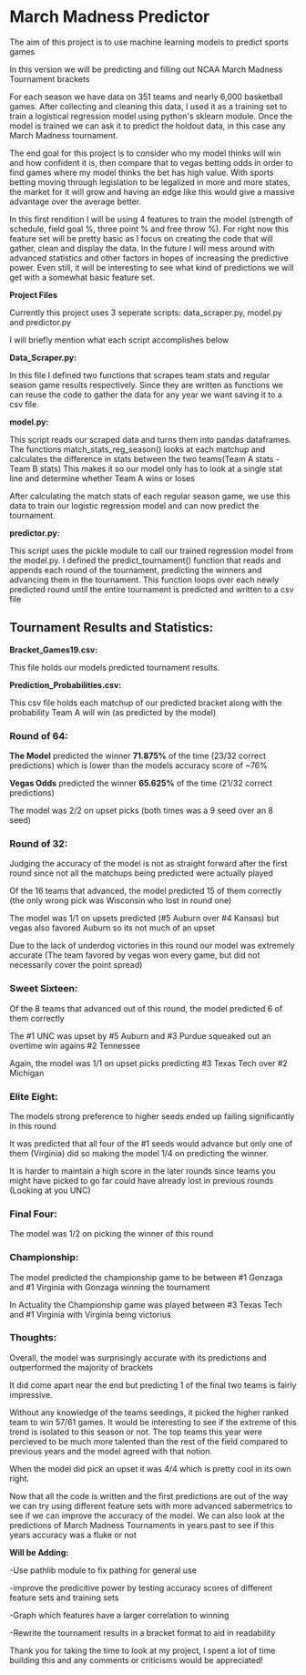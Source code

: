 # March Madness Predictor 

The aim of this project is to use machine learning models to predict sports games

In this version we will be predicting and filling out NCAA March Madness Tournament brackets

For each season we have data on 351 teams and nearly 6,000 basketball games.
After collecting and cleaning this data, I used it as a training set to train a logistical regression model using python's sklearn module. 
Once the model is trained we can ask it to predict the holdout data, in this case any March Madness tournament.

The end goal for this project is to consider who my model thinks will win and how confident it is, then compare that to vegas betting odds in order to find games where my model thinks the bet has high value.
With sports betting moving through legislation to be legalized in more and more states, the market for it will grow and
having an edge like this would give a massive advantage over the average better.

In this first rendition I will be using 4 features to train the model (strength of schedule, field goal %, three point % and free throw %). For right now this feature set will be pretty basic as I focus on creating the code that will gather, clean and display the data. In the future I will mess around with advanced statistics and other factors in hopes of increasing the predictive power. Even still, it will be interesting to see what kind of predictions we will get with a somewhat basic feature set.

**Project Files**

Currently this project uses 3 seperate scripts: data_scraper.py, model.py and predictor.py 

I will briefly mention what each script accomplishes below


**Data_Scraper.py:**

In this file I defined two functions that scrapes team stats and regular season game results respectively. 
Since they are written as functions we can reuse the code to gather the data for any year we want saving it to a csv file. 


**model.py:**

This script reads our scraped data and turns them into pandas dataframes. The functions match_stats_reg_season() looks at each matchup and calculates the difference in stats between the two teams(Team A stats - Team B stats) This makes it so our model only has to look at a single stat line and determine whether Team A wins or loses


After calculating the match stats of each regular season game, we use this data to train our logistic regression model and can now predict the tournament.


**predictor.py:**

This script uses the pickle module to call our trained regression model from the model.py. I defined the predict_tournament() function that reads and appends each round of the tournament, predicting the winners and advancing them in the tournament. This function loops over each newly predicted round until the entire tournament is predicted and written to a csv file 

## Tournament Results and Statistics:

**Bracket_Games19.csv:**

This file holds our models predicted tournament results.

**Prediction_Probabilities.csv:**

This csv file holds each matchup of our predicted bracket along with the probability Team A will win (as predicted by the model)

### Round of 64: 

**The Model** predicted the winner **71.875%** of the time (23/32 correct predictions) which is lower than the models accuracy score of ~76%

**Vegas Odds** predicted the winner **65.625%** of the time (21/32 correct predictions)

The model was 2/2 on upset picks (both times was a 9 seed over an 8 seed)

### Round of 32:

Judging the accuracy of the model is not as straight forward after the first round since not all the matchups being predicted were actually played

Of the 16 teams that advanced, the model predicted 15 of them correctly (the only wrong pick was Wisconsin who lost in round one)

The model was 1/1 on upsets predicted (#5 Auburn over #4 Kansas) but vegas also favored Auburn so its not much of an upset

Due to the lack of underdog victories in this round our model was extremely accurate (The team favored by vegas won every game, but did not necessarily cover the point spread)

### Sweet Sixteen:

Of the 8 teams that advanced out of this round, the model predicted 6 of them correctly

The #1 UNC was upset by #5 Auburn and #3 Purdue squeaked out an overtime win agains #2 Tennessee

Again, the model was 1/1 on upset picks predicting #3 Texas Tech over #2 Michigan 

### Elite Eight:

The models strong preference to higher seeds ended up failing significantly in this round

It was predicted that all four of the #1 seeds would advance but only one of them (Virginia) did so making the model 1/4 on predicting the winner.

It is harder to maintain a high score in the later rounds since teams you might have picked to go far could have already lost in previous rounds (Looking at you UNC)

### Final Four:

The model was 1/2 on picking the winner of this round

### Championship:

The model predicted the championship game to be between #1 Gonzaga and #1 Virginia with Gonzaga winning the tournament

In Actuality the Championship game was played between #3 Texas Tech and #1 Virginia with Virginia being victorius

### Thoughts:

Overall, the model was surprisingly accurate with its predictions and outperformed the majority of brackets

It did come apart near the end but predicting 1 of the final two teams is fairly impressive. 

Without any knowledge of the teams seedings, it picked the higher ranked team to win 57/61 games. It would be interesting to see if the extreme of this trend is isolated to this season or not. The top teams this year were percieved to be much more talented than the rest of the field compared to previous years and the model agreed with that notion.

When the model did pick an upset it was 4/4 which is pretty cool in its own right.

Now that all the code is written and the first predictions are out of the way we can try using different feature sets with more advanced sabermetrics to see if we can improve the accuracy of the model. We can also look at the predictions of March Madness Tournaments in years past to see if this years accuracy was a fluke or not


**Will be Adding:**

-Use pathlib module to fix pathing for general use

-improve the predicitive power by testing accuracy scores of different feature sets and training sets

-Graph which features have a larger correlation to winning

-Rewrite the tournament results in a bracket format to aid in readability


Thank you for taking the time to look at my project, I spent a lot of time building this and any comments or criticisms would be appreciated!
